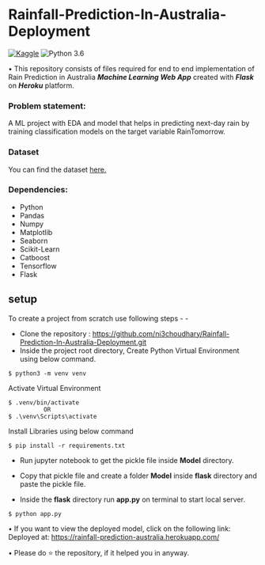 # Rainfall-Prediction-In-Australia-Deployment

[![Kaggle](https://img.shields.io/badge/Dataset-Kaggle-blue.svg)](https://www.kaggle.com/datasets/jsphyg/weather-dataset-rattle-package) ![Python 3.6](https://img.shields.io/badge/Python-3.6-brightgreen.svg)

• This repository consists of files required for end to end implementation of Rain Prediction in Australia ___Machine Learning Web App___ created with ___Flask___ on ___Heroku___ platform.

### Problem statement:
A ML project with EDA and model that helps in predicting next-day rain by training classification models on the target variable RainTomorrow.

### Dataset
You can find the dataset [here.](https://www.kaggle.com/datasets/jsphyg/weather-dataset-rattle-package)

### Dependencies:
* Python 
* Pandas
* Numpy
* Matplotlib
* Seaborn
* Scikit-Learn
* Catboost
* Tensorflow
* Flask 

## setup
To create a project from scratch use following steps - -

- Clone the repository : https://github.com/ni3choudhary/Rainfall-Prediction-In-Australia-Deployment.git
- Inside the project root directory, Create Python Virtual Environment using below command.
```console
$ python3 -m venv venv
``` 

Activate Virtual Environment
```console
$ .venv/bin/activate 
          OR
$ .\venv\Scripts\activate
```
Install Libraries using below command
```console
$ pip install -r requirements.txt
```
- Run jupyter notebook to get the pickle file inside **Model** directory.

- Copy that pickle file and create a folder **Model** inside **flask** directory and paste the pickle file.

- Inside the **flask** directory run **app.py** on terminal to start local server.
```console
$ python app.py
```

• If you want to view the deployed model, click on the following link: Deployed at: https://rainfall-prediction-australia.herokuapp.com/

• Please do ⭐ the repository, if it helped you in anyway.

